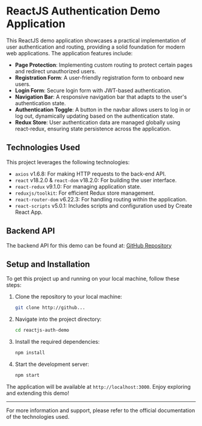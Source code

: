 
# ReactJS Authentication Demo Application

This ReactJS demo application showcases a practical implementation of user authentication and routing, providing a solid foundation for modern web applications. The application features include:

- **Page Protection**: Implementing custom routing to protect certain pages and redirect unauthorized users.
- **Registration Form**: A user-friendly registration form to onboard new users.
- **Login Form**: Secure login form with JWT-based authentication.
- **Navigation Bar**: A responsive navigation bar that adapts to the user's authentication state.
- **Authentication Toggle**: A button in the navbar allows users to log in or log out, dynamically updating based on the authentication state.
- **Redux Store**: User authentication data are managed globally using react-redux, ensuring state persistence across the application.

## Technologies Used

This project leverages the following technologies:

- `axios` v1.6.8: For making HTTP requests to the back-end API.
- `react` v18.2.0 & `react-dom` v18.2.0: For building the user interface.
- `react-redux` v9.1.0: For managing application state.
- `reduxjs/toolkit`: For efficient Redux store management.
- `react-router-dom` v6.22.3: For handling routing within the application.
- `react-scripts` v5.0.1: Includes scripts and configuration used by Create React App.

## Backend API

The backend API for this demo can be found at: [GitHub Repository](https://github.com/johndbs/demo-spring-jwt)

## Setup and Installation

To get this project up and running on your local machine, follow these steps:

1. Clone the repository to your local machine:
   ```bash
   git clone http://github...
   ```
2. Navigate into the project directory:
   ```bash
   cd reactjs-auth-demo
   ```
3. Install the required dependencies:
   ```bash
   npm install
   ```
4. Start the development server:
   ```bash
   npm start
   ```
The application will be available at `http://localhost:3000`. Enjoy exploring and extending this demo!


---

For more information and support, please refer to the official documentation of the technologies used.
